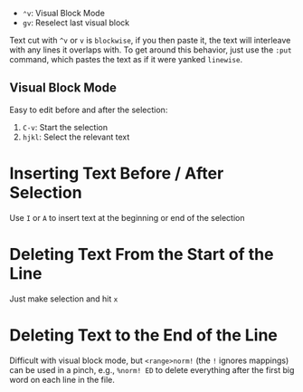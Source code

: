 - `⌃v`: Visual Block Mode
- `gv`: Reselect last visual block

Text cut with `^v` or `v` is `blockwise`, if you then paste it, the text will interleave with any lines it overlaps with. To get around this behavior, just use the `:put` command, which pastes the text as if it were yanked `linewise`.

## Visual Block Mode

Easy to edit before and after the selection:

1. `C-v`: Start the selection
2. `hjkl`: Select the relevant text

# Inserting Text Before / After Selection

Use `I` or `A` to insert text at the beginning or end of the selection

# Deleting Text From the Start of the Line

Just make selection and hit `x`

# Deleting Text to the End of the Line

Difficult with visual block mode, but `<range>norm!` (the `!` ignores mappings) can be used in a pinch, e.g., `%norm! ED` to delete everything after the first big word on each line in the file.
